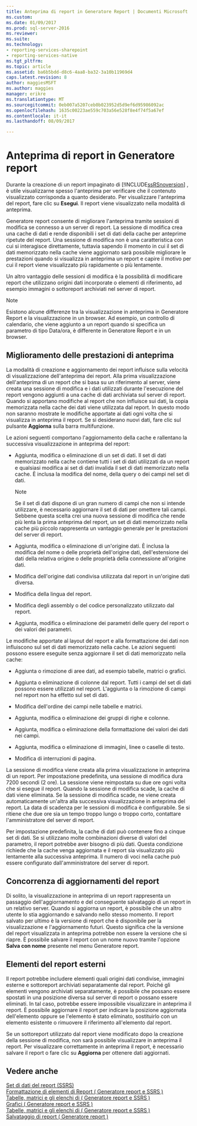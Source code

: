 ```yaml
---
title: Anteprima di report in Generatore Report | Documenti Microsoft
ms.custom: 
ms.date: 01/09/2017
ms.prod: sql-server-2016
ms.reviewer: 
ms.suite: 
ms.technology:
- reporting-services-sharepoint
- reporting-services-native
ms.tgt_pltfrm: 
ms.topic: article
ms.assetid: ba6b5bdd-d8c6-4aa8-ba32-3a10b11969d4
caps.latest.revision: 8
author: maggiesMSFT
ms.author: maggies
manager: erikre
ms.translationtype: MT
ms.sourcegitcommit: 0eb007a5207ceb0b023952d5d9ef6d95986092ac
ms.openlocfilehash: 1635c00223ae559c703a56e528f8e4f74f5a67ef
ms.contentlocale: it-it
ms.lasthandoff: 08/09/2017

---
```

# <a name="previewing-reports-in-report-builder"></a>Anteprima di report in Generatore report
  Durante la creazione di un report impaginato di [!INCLUDE[ssRSnoversion](../../includes/ssrsnoversion-md.md)] , è utile visualizzarne spesso l'anteprima per verificare che il contenuto visualizzato corrisponda a quanto desiderato. Per visualizzare l'anteprima del report, fare clic su **Esegui**. Il report viene visualizzato nella modalità di anteprima.  
  
 Generatore report consente di migliorare l'anteprima tramite sessioni di modifica se connesso a un server di report. La sessione di modifica crea una cache di dati e rende disponibili i set di dati della cache per anteprime ripetute del report. Una sessione di modifica non è una caratteristica con cui si interagisce direttamente, tuttavia sapendo il momento in cui il set di dati memorizzato nella cache viene aggiornato sarà possibile migliorare le prestazioni quando si visualizza in anteprima un report e capire il motivo per cui il report viene visualizzato più rapidamente o più lentamente.  
  
 Un altro vantaggio delle sessioni di modifica è la possibilità di modificare report che utilizzano origini dati incorporate o elementi di riferimento, ad esempio immagini o sottoreport archiviati nel server di report.  
  
> [!NOTE]  
> Esistono alcune differenze tra la visualizzazione in anteprima in Generatore Report e la visualizzazione in un browser. Ad esempio, un controllo di calendario, che viene aggiunto a un report quando si specifica un parametro di tipo Data/ora, è differente in Generatore Report e in un browser. 
  
## <a name="improving-preview-performance"></a>Miglioramento delle prestazioni di anteprima  
 La modalità di creazione e aggiornamento dei report influisce sulla velocità di visualizzazione dell'anteprima dei report. Alla prima visualizzazione dell'anteprima di un report che si basa su un riferimento al server, viene creata una sessione di modifica e i dati utilizzati durante l'esecuzione del report vengono aggiunti a una cache di dati archiviata sul server di report. Quando si apportano modifiche al report che non influisce sui dati, la copia memorizzata nella cache dei dati viene utilizzata dal report. In questo modo non saranno mostrate le modifiche apportate ai dati ogni volta che si visualizza in anteprima il report. Se si desiderano nuovi dati, fare clic sul pulsante **Aggiorna** sulla barra multifunzione.  
  
 Le azioni seguenti comportano l'aggiornamento della cache e rallentano la successiva visualizzazione in anteprima del report:  
  
-   Aggiunta, modifica o eliminazione di un set di dati. Il set di dati memorizzato nella cache contiene tutti i set di dati utilizzati da un report e qualsiasi modifica ai set di dati invalida il set di dati memorizzato nella cache. È inclusa la modifica del nome, della query o dei campi nel set di dati.  
  
    > [!NOTE]  
    >  Se il set di dati dispone di un gran numero di campi che non si intende utilizzare, è necessario aggiornare il set di dati per omettere tali campi. Sebbene questa scelta crei una nuova sessione di modifica che rende più lenta la prima anteprima del report, un set di dati memorizzato nella cache più piccolo rappresenta un vantaggio generale per le prestazioni del server di report.  
  
-   Aggiunta, modifica o eliminazione di un'origine dati. È inclusa la modifica del nome o delle proprietà dell'origine dati, dell'estensione dei dati della relativa origine o delle proprietà della connessione all'origine dati.  
  
-   Modifica dell'origine dati condivisa utilizzata dal report in un'origine dati diversa.  
  
-   Modifica della lingua del report.  
  
-   Modifica degli assembly o del codice personalizzato utilizzato dal report.  
  
-   Aggiunta, modifica o eliminazione dei parametri delle query del report o dei valori dei parametri.  
  
 Le modifiche apportate al layout del report e alla formattazione dei dati non influiscono sul set di dati memorizzato nella cache. Le azioni seguenti possono essere eseguite senza aggiornare il set di dati memorizzato nella cache:  
  
-   Aggiunta o rimozione di aree dati, ad esempio tabelle, matrici o grafici.  
  
-   Aggiunta o eliminazione di colonne dal report. Tutti i campi del set di dati possono essere utilizzati nel report. L'aggiunta o la rimozione di campi nel report non ha effetto sul set di dati.  
  
-   Modifica dell'ordine dei campi nelle tabelle e matrici.  
  
-   Aggiunta, modifica o eliminazione dei gruppi di righe e colonne.  
  
-   Aggiunta, modifica o eliminazione della formattazione dei valori dei dati nei campi.  
  
-   Aggiunta, modifica o eliminazione di immagini, linee o caselle di testo.  
  
-   Modifica di interruzioni di pagina.  
  
 La sessione di modifica viene creata alla prima visualizzazione in anteprima di un report. Per impostazione predefinita, una sessione di modifica dura 7200 secondi (2 ore). La sessione viene reimpostata su due ore ogni volta che si esegue il report. Quando la sessione di modifica scade, la cache di dati viene eliminata. Se la sessione di modifica scade, ne viene creata automaticamente un'altra alla successiva visualizzazione in anteprima del report. La data di scadenza per le sessioni di modifica è configurabile. Se si ritiene che due ore sia un tempo troppo lungo o troppo corto, contattare l'amministratore del server di report.  
  
 Per impostazione predefinita, la cache di dati può contenere fino a cinque set di dati. Se si utilizzano molte combinazioni diverse di valori del parametro, il report potrebbe aver bisogno di più dati. Questa condizione richiede che la cache venga aggiornata e il report sia visualizzato più lentamente alla successiva anteprima. Il numero di voci nella cache può essere configurato dall'amministratore del server di report.  
  
## <a name="concurrency-of-report-updates"></a>Concorrenza di aggiornamenti del report  
 Di solito, la visualizzazione in anteprima di un report rappresenta un passaggio dell'aggiornamento e del conseguente salvataggio di un report in un relativo server. Quando si aggiorna un report, è possibile che un altro utente lo stia aggiornando e salvando nello stesso momento. Il report salvato per ultimo è la versione di report che è disponibile per la visualizzazione e l'aggiornamento futuri. Questo significa che la versione del report visualizzata in anteprima potrebbe non essere la versione che si riapre. È possibile salvare il report con un nome nuovo tramite l'opzione **Salva con nome** presente nel menu Generatore report.  
  
## <a name="external-report-items"></a>Elementi del report esterni  
 Il report potrebbe includere elementi quali origini dati condivise, immagini esterne e sottoreport archiviati separatamente dal report. Poiché gli elementi vengono archiviati separatamente, è possibile che possano essere spostati in una posizione diversa sul server di report o possano essere eliminati. In tal caso, potrebbe essere impossibile visualizzare in anteprima il report. È possibile aggiornare il report per indicare la posizione aggiornata dell'elemento oppure se l'elemento è stato eliminato, sostituirlo con un elemento esistente o rimuovere il riferimento all'elemento dal report.  
  
 Se un sottoreport utilizzato dal report viene modificato dopo la creazione della sessione di modifica, non sarà possibile visualizzare in anteprima il report. Per visualizzare correttamente in anteprima il report, è necessario salvare il report o fare clic su **Aggiorna** per ottenere dati aggiornati.  
  
## <a name="see-also"></a>Vedere anche  
 [Set di dati del report &#40;SSRS&#41;](../../reporting-services/report-data/report-datasets-ssrs.md)   
 [Formattazione di elementi di Report &#40; Generatore report e SSRS &#41;](../../reporting-services/report-design/formatting-report-items-report-builder-and-ssrs.md)   
 [Tabelle, matrici e gli elenchi di &#40; Generatore report e SSRS &#41;](../../reporting-services/report-design/tables-matrices-and-lists-report-builder-and-ssrs.md)   
 [Grafici &#40; Generatore report e SSRS &#41;](../../reporting-services/report-design/charts-report-builder-and-ssrs.md)   
 [Tabelle, matrici e gli elenchi di &#40; Generatore report e SSRS &#41;](../../reporting-services/report-design/tables-matrices-and-lists-report-builder-and-ssrs.md)   
 [Salvataggio di report &#40; Generatore report &#41;](../../reporting-services/report-builder/saving-reports-report-builder.md)  
  
  

